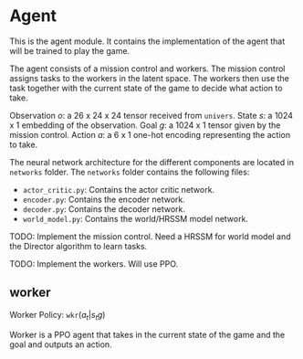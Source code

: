 # Agent

This is the agent module. It contains the implementation of the agent that will be trained to play the game.

The agent consists of a mission control and workers. The mission control assigns tasks to the workers in the latent space. The workers then use the task together with the current state of the game to decide what action to take.

Observation $o$: a 26 x 24 x 24 tensor received from `univers`.
State $s$: a 1024 x 1 embedding of the observation.
Goal $g$: a 1024 x 1 tensor given by the mission control.
Action $a$: a 6 x 1 one-hot encoding representing the action to take.


The neural network architecture for the different components are located in `networks` folder. The `networks` folder contains the following files:
- `actor_critic.py`: Contains the actor critic network.
- `encoder.py`: Contains the encoder network.
- `decoder.py`: Contains the decoder network.
- `world_model.py`: Contains the world/HRSSM model network.

TODO: Implement the mission control. Need a HRSSM for world model and the Director algorithm to learn tasks.

TODO: Implement the workers. Will use PPO.


## worker
Worker Policy: $\texttt{wkr}(a_t | s_t g)$

Worker is a PPO agent that takes in the current state of the game and the goal and outputs an action.



